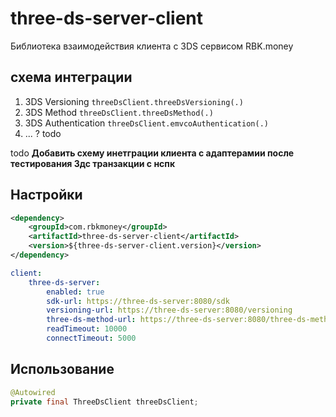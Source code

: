 # three-ds-server-client


Библиотека взаимодействия клиента с 3DS сервисом RBK.money


## схема интеграции

1) 3DS Versioning ```threeDsClient.threeDsVersioning(.)```
2) 3DS Method ```threeDsClient.threeDsMethod(.)```
3) 3DS Authentication ```threeDsClient.emvcoAuthentication(.)```
4) ... ? todo


todo **Добавить схему инетграции клиента с адаптерамии после тестирования 3дс транзакции с нспк**


## Настройки


```xml
<dependency>
    <groupId>com.rbkmoney</groupId>
    <artifactId>three-ds-server-client</artifactId>
    <version>${three-ds-server-client.version}</version>
</dependency>
```

```yaml
client:
    three-ds-server:
        enabled: true
        sdk-url: https://three-ds-server:8080/sdk
        versioning-url: https://three-ds-server:8080/versioning
        three-ds-method-url: https://three-ds-server:8080/three-ds-method
        readTimeout: 10000
        connectTimeout: 5000
```


## Использование


```java
@Autowired
private final ThreeDsClient threeDsClient;
```
